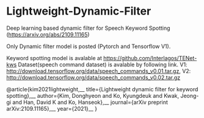 # Lightweight-Dynamic-Filter

Deep learning based dynamic filter for Speech Keyword Spotting
(https://arxiv.org/abs/2109.11165)

Only Dynamic filter model is posted (Pytorch and Tensorflow V1). 

Keyword spotting model is avalable at https://github.com/Interlagos/TENet-kws
Dataset(speech command dataset) is avalable by following link. 
V1: http://download.tensorflow.org/data/speech_commands_v0.01.tar.gz, 
V2: http://download.tensorflow.org/data/speech_commands_v0.02.tar.gz


@article{kim2021lightweight,__
  title={Lightweight dynamic filter for keyword spotting},__
  author={Kim, Donghyeon and Ko, Kyungdeuk and Kwak, Jeong-gi and Han, David K and Ko, Hanseok},__
  journal={arXiv preprint arXiv:2109.11165},__
  year={2021}__
}
